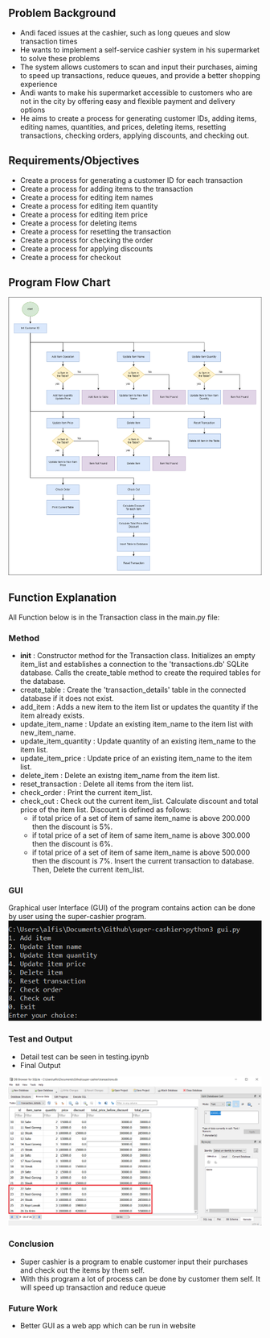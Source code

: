 ## Problem Background

* Andi faced issues at the cashier, such as long queues and slow transaction times
* He wants to implement a self-service cashier system in his supermarket to solve these problems
* The system allows customers to scan and input their purchases, aiming to speed up transactions, reduce queues, and provide a better shopping experience
* Andi wants to make his supermarket accessible to customers who are not in the city by offering easy and flexible payment and delivery options
* He aims to create a process for generating customer IDs, adding items, editing names, quantities, and prices, deleting items, resetting transactions, checking orders, applying discounts, and checking out.

## Requirements/Objectives

* Create a process for generating a customer ID for each transaction
* Create a process for adding items to the transaction
* Create a process for editing item names
* Create a process for editing item quantity
* Create a process for editing item price
* Create a process for deleting items
* Create a process for resetting the transaction
* Create a process for checking the order
* Create a process for applying discounts
* Create a process for checkout

## Program Flow Chart
![Alt text](/flowchart.png "Flow Chart")

## Function Explanation
All Function below is in the Transaction class in the main.py file:

### Method
* __init__ : Constructor method for the Transaction class. Initializes an empty item_list and establishes a connection to the 'transactions.db' SQLite database. Calls the create_table method to create the required tables for the database.
* create_table : Create the 'transaction_details' table in the connected database if it does not exist.
* add_item : Adds a new item to the item list or updates the quantity if the item already exists.
* update_item_name : Update an existing item_name to the item list with new_item_name.
* update_item_quantity : Update quantity of an existing item_name to the item list.
* update_item_price : Update price of an existing item_name to the item list.
* delete_item : Delete an existng item_name from the item list.
* reset_transaction : Delete all items from the item list.
* check_order : Print the current item_list.
* check_out : Check out the current item_list. Calculate discount and total price of the item list. Discount is defined as follows:
    * if total price of a set of item of same item_name is above 200.000 then the discount is 5%.
    * if total price of a set of item of same item_name is above 300.000 then the discount is 6%.
    * if total price of a set of item of same item_name is above 500.000 then the discount is 7%.
Insert the current transaction to database. Then, Delete the current item_list.

### GUI
Graphical user Interface (GUI) of the program contains action can be done by user using the super-cashier program.
![Alt text](/gui.png "GUI")

### Test and Output
* Detail test can be seen in testing.ipynb
* Final Output

![Alt text](/database-table2.png "Database SQLite")

### Conclusion
* Super cashier is a program to enable customer input their purchases and check out the items by them self.
* With this program a lot of process can be done by customer them self. It will speed up transaction and reduce queue

### Future Work
* Better GUI as a web app which can be run in website
